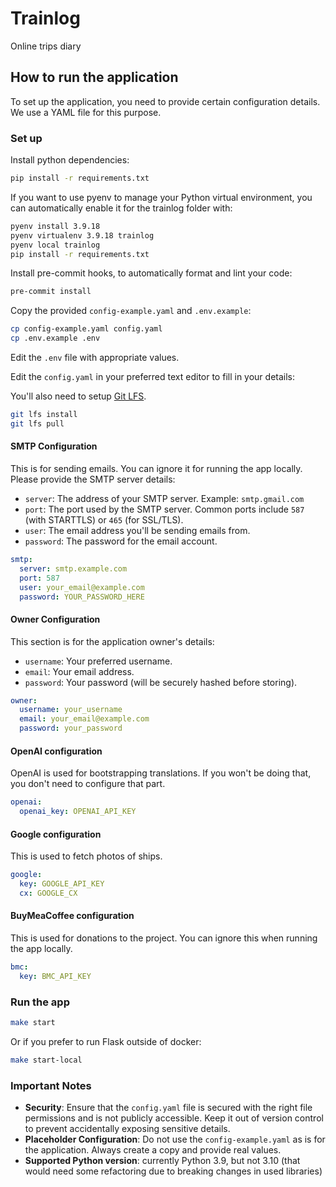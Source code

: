 # Trainlog

Online trips diary

## How to run the application

To set up the application, you need to provide certain configuration details. We use a YAML file for this purpose.

### Set up

Install python dependencies:

```bash
pip install -r requirements.txt
```

If you want to use pyenv to manage your Python virtual environment, you can automatically enable
it for the trainlog folder with:

```bash
pyenv install 3.9.18
pyenv virtualenv 3.9.18 trainlog
pyenv local trainlog
pip install -r requirements.txt
```

Install pre-commit hooks, to automatically format and lint your code:

```bash
pre-commit install
```

Copy the provided `config-example.yaml` and `.env.example`:

```bash
cp config-example.yaml config.yaml
cp .env.example .env
```

Edit the `.env` file with appropriate values.

Edit the `config.yaml` in your preferred text editor to fill in your details:

You'll also need to setup [Git LFS](https://git-lfs.com/).

```bash
git lfs install
git lfs pull
```

#### SMTP Configuration

This is for sending emails. You can ignore it for running the app locally.
Please provide the SMTP server details:

- `server`: The address of your SMTP server. Example: `smtp.gmail.com`
- `port`: The port used by the SMTP server. Common ports include `587` (with STARTTLS) or `465` (for SSL/TLS).
- `user`: The email address you'll be sending emails from.
- `password`: The password for the email account.

```yaml
smtp:
  server: smtp.example.com
  port: 587
  user: your_email@example.com
  password: YOUR_PASSWORD_HERE
```

#### Owner Configuration

This section is for the application owner's details:

- `username`: Your preferred username.
- `email`: Your email address.
- `password`: Your password (will be securely hashed before storing).

```yaml
owner:
  username: your_username
  email: your_email@example.com
  password: your_password
```

#### OpenAI configuration

OpenAI is used for bootstrapping translations. If you won't be doing that, you don't
need to configure that part.

```yaml
openai:
  openai_key: OPENAI_API_KEY
```

#### Google configuration

This is used to fetch photos of ships.

```yaml
google:
  key: GOOGLE_API_KEY
  cx: GOOGLE_CX
```

#### BuyMeaCoffee configuration

This is used for donations to the project. You can ignore this when running the app
locally.

```yaml
bmc:
  key: BMC_API_KEY
```

### Run the app

```bash
make start
```

Or if you prefer to run Flask outside of docker:

```bash
make start-local
```

### Important Notes

- **Security**: Ensure that the `config.yaml` file is secured with the right file permissions and is not publicly accessible. Keep it out of version control to prevent accidentally exposing sensitive details.
- **Placeholder Configuration**: Do not use the `config-example.yaml` as is for the application. Always create a copy and provide real values.
- **Supported Python version**: currently Python 3.9, but not 3.10 (that would need some refactoring due to breaking changes in used libraries)
